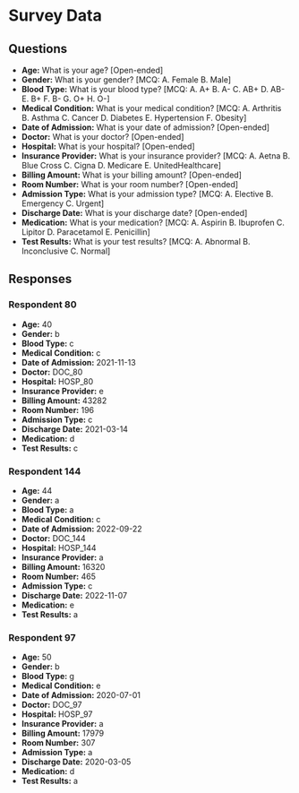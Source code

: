 # Survey Data

## Questions

- **Age:** What is your age? [Open-ended]
- **Gender:** What is your gender? [MCQ: A. Female B. Male]
- **Blood Type:** What is your blood type? [MCQ: A. A+ B. A- C. AB+ D. AB- E. B+ F. B- G. O+ H. O-]
- **Medical Condition:** What is your medical condition? [MCQ: A. Arthritis B. Asthma C. Cancer D. Diabetes E. Hypertension F. Obesity]
- **Date of Admission:** What is your date of admission? [Open-ended]
- **Doctor:** What is your doctor? [Open-ended]
- **Hospital:** What is your hospital? [Open-ended]
- **Insurance Provider:** What is your insurance provider? [MCQ: A. Aetna B. Blue Cross C. Cigna D. Medicare E. UnitedHealthcare]
- **Billing Amount:** What is your billing amount? [Open-ended]
- **Room Number:** What is your room number? [Open-ended]
- **Admission Type:** What is your admission type? [MCQ: A. Elective B. Emergency C. Urgent]
- **Discharge Date:** What is your discharge date? [Open-ended]
- **Medication:** What is your medication? [MCQ: A. Aspirin B. Ibuprofen C. Lipitor D. Paracetamol E. Penicillin]
- **Test Results:** What is your test results? [MCQ: A. Abnormal B. Inconclusive C. Normal]

## Responses

### Respondent 80

- **Age:** 40
- **Gender:** b
- **Blood Type:** c
- **Medical Condition:** c
- **Date of Admission:** 2021-11-13
- **Doctor:** DOC_80
- **Hospital:** HOSP_80
- **Insurance Provider:** e
- **Billing Amount:** 43282
- **Room Number:** 196
- **Admission Type:** c
- **Discharge Date:** 2021-03-14
- **Medication:** d
- **Test Results:** c

### Respondent 144

- **Age:** 44
- **Gender:** a
- **Blood Type:** a
- **Medical Condition:** c
- **Date of Admission:** 2022-09-22
- **Doctor:** DOC_144
- **Hospital:** HOSP_144
- **Insurance Provider:** a
- **Billing Amount:** 16320
- **Room Number:** 465
- **Admission Type:** c
- **Discharge Date:** 2022-11-07
- **Medication:** e
- **Test Results:** a

### Respondent 97

- **Age:** 50
- **Gender:** b
- **Blood Type:** g
- **Medical Condition:** e
- **Date of Admission:** 2020-07-01
- **Doctor:** DOC_97
- **Hospital:** HOSP_97
- **Insurance Provider:** a
- **Billing Amount:** 17979
- **Room Number:** 307
- **Admission Type:** a
- **Discharge Date:** 2020-03-05
- **Medication:** d
- **Test Results:** a

